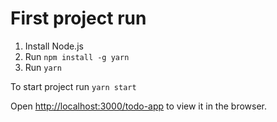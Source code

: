 # First project run

1. Install Node.js
2. Run `npm install -g yarn`
3. Run `yarn`

To start project run `yarn start`

Open [http://localhost:3000/todo-app](http://localhost:3000/todo-app) to view it in the browser.
